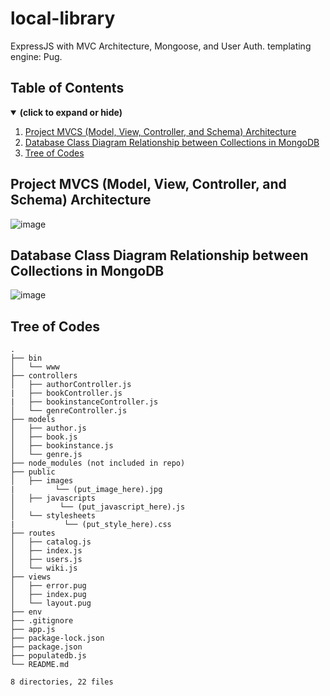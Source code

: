 # local-library
ExpressJS with MVC Architecture, Mongoose, and User Auth. templating engine: Pug. 

## Table of Contents
<details open>
<summary><b>(click to expand or hide)</b></summary>
<!-- MarkdownTOC -->

1. [Project MVCS (Model, View, Controller, and Schema) Architecture](#project-mvc)
1. [Database Class Diagram Relationship between Collections in MongoDB](#db-class-diagram)
1. [Tree of Codes](#tree-of-codes)
  
<!-- /MarkdownTOC -->
</details>

<a id="project-mvc"></a>
## Project MVCS (Model, View, Controller, and Schema) Architecture
![image](https://user-images.githubusercontent.com/57006944/184702020-bf1f73cf-b8f3-4974-a31b-da7d69ddcdcd.png)

<a id="db-class-diagram"></a>
## Database Class Diagram Relationship between Collections in MongoDB
![image](https://user-images.githubusercontent.com/57006944/184702285-06c0c72d-700a-486d-98ee-b706cb9664f0.png)

<a id="tree-of-codes"></a>
## Tree of Codes

```
.
├── bin
│   └── www
├── controllers
│   ├── authorController.js
|   ├── bookController.js
|   ├── bookinstanceController.js
│   └── genreController.js
├── models
│   ├── author.js
│   ├── book.js
│   ├── bookinstance.js
│   └── genre.js
├── node_modules (not included in repo)
├── public
│   ├── images
|         └── (put_image_here).jpg
│   ├── javascripts
│          └── (put_javascript_here).js
│   └── stylesheets
|           └── (put_style_here).css
├── routes
│   ├── catalog.js
│   ├── index.js
│   ├── users.js
│   └── wiki.js
├── views
│   ├── error.pug
│   ├── index.pug
│   └── layout.pug
├── env
├── .gitignore
├── app.js
├── package-lock.json
├── package.json
├── populatedb.js
└── README.md

8 directories, 22 files
```
